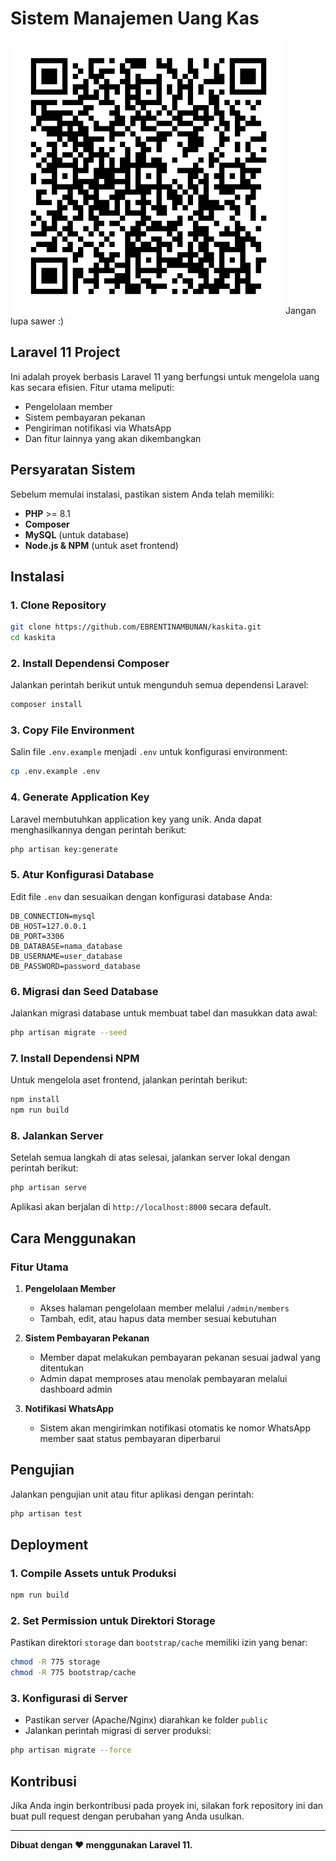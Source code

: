 # Sistem Manajemen Uang Kas

![QRIS Support](public/assets/css/style.jpeg)
Jangan lupa sawer :)

## Laravel 11 Project

Ini adalah proyek berbasis Laravel 11 yang berfungsi untuk mengelola uang kas secara efisien. Fitur utama meliputi:
- Pengelolaan member
- Sistem pembayaran pekanan
- Pengiriman notifikasi via WhatsApp
- Dan fitur lainnya yang akan dikembangkan

## Persyaratan Sistem
Sebelum memulai instalasi, pastikan sistem Anda telah memiliki:
- **PHP** >= 8.1
- **Composer**
- **MySQL** (untuk database)
- **Node.js & NPM** (untuk aset frontend)

## Instalasi

### 1. Clone Repository
```bash
git clone https://github.com/EBRENTINAMBUNAN/kaskita.git
cd kaskita
```

### 2. Install Dependensi Composer
Jalankan perintah berikut untuk mengunduh semua dependensi Laravel:
```bash
composer install
```

### 3. Copy File Environment
Salin file `.env.example` menjadi `.env` untuk konfigurasi environment:
```bash
cp .env.example .env
```

### 4. Generate Application Key
Laravel membutuhkan application key yang unik. Anda dapat menghasilkannya dengan perintah berikut:
```bash
php artisan key:generate
```

### 5. Atur Konfigurasi Database
Edit file `.env` dan sesuaikan dengan konfigurasi database Anda:
```env
DB_CONNECTION=mysql
DB_HOST=127.0.0.1
DB_PORT=3306
DB_DATABASE=nama_database
DB_USERNAME=user_database
DB_PASSWORD=password_database
```

### 6. Migrasi dan Seed Database
Jalankan migrasi database untuk membuat tabel dan masukkan data awal:
```bash
php artisan migrate --seed
```

### 7. Install Dependensi NPM
Untuk mengelola aset frontend, jalankan perintah berikut:
```bash
npm install
npm run build
```

### 8. Jalankan Server
Setelah semua langkah di atas selesai, jalankan server lokal dengan perintah berikut:
```bash
php artisan serve
```
Aplikasi akan berjalan di `http://localhost:8000` secara default.

## Cara Menggunakan

### Fitur Utama
1. **Pengelolaan Member**
   - Akses halaman pengelolaan member melalui `/admin/members`
   - Tambah, edit, atau hapus data member sesuai kebutuhan

2. **Sistem Pembayaran Pekanan**
   - Member dapat melakukan pembayaran pekanan sesuai jadwal yang ditentukan
   - Admin dapat memproses atau menolak pembayaran melalui dashboard admin

3. **Notifikasi WhatsApp**
   - Sistem akan mengirimkan notifikasi otomatis ke nomor WhatsApp member saat status pembayaran diperbarui

## Pengujian
Jalankan pengujian unit atau fitur aplikasi dengan perintah:
```bash
php artisan test
```

## Deployment

### 1. Compile Assets untuk Produksi
```bash
npm run build
```

### 2. Set Permission untuk Direktori Storage
Pastikan direktori `storage` dan `bootstrap/cache` memiliki izin yang benar:
```bash
chmod -R 775 storage
chmod -R 775 bootstrap/cache
```

### 3. Konfigurasi di Server
- Pastikan server (Apache/Nginx) diarahkan ke folder `public`
- Jalankan perintah migrasi di server produksi:
```bash
php artisan migrate --force
```

## Kontribusi
Jika Anda ingin berkontribusi pada proyek ini, silakan fork repository ini dan buat pull request dengan perubahan yang Anda usulkan.

---
**Dibuat dengan ❤️ menggunakan Laravel 11.**

